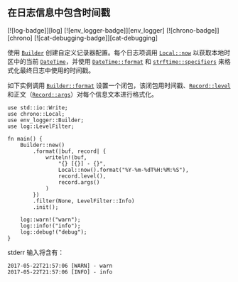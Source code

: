 ## 在日志信息中包含时间戳

<!--
> [development_tools/debugging/config_log/log-timestamp.md](https://github.com/rust-lang-nursery/rust-cookbook/blob/master/src/development_tools/debugging/config_log/log-timestamp.md)
> <br />
> commit b61c8e588ad8445de36cd5f28e99232b5f858a41 - 2020.06.01
-->

[![log-badge]][log] [![env_logger-badge]][env_logger] [![chrono-badge]][chrono] [![cat-debugging-badge]][cat-debugging]

使用 [`Builder`] 创建自定义记录器配置。每个日志项调用 [`Local::now`] 以获取本地时区中的当前 [`DateTime`]，并使用 [`DateTime::format`] 和 [`strftime::specifiers`] 来格式化最终日志中使用的时间戳。

如下实例调用 [`Builder::format`] 设置一个闭包，该闭包用时间戳、[`Record::level`] 和正文（[`Record::args`]）对每个信息文本进行格式化。

```rust,edition2018
use std::io::Write;
use chrono::Local;
use env_logger::Builder;
use log::LevelFilter;

fn main() {
    Builder::new()
        .format(|buf, record| {
            writeln!(buf,
                "{} [{}] - {}",
                Local::now().format("%Y-%m-%dT%H:%M:%S"),
                record.level(),
                record.args()
            )
        })
        .filter(None, LevelFilter::Info)
        .init();

    log::warn!("warn");
    log::info!("info");
    log::debug!("debug");
}
```

stderr 输入将含有：

```
2017-05-22T21:57:06 [WARN] - warn
2017-05-22T21:57:06 [INFO] - info
```

[`DateTime::format`]: https://docs.rs/chrono/*/chrono/struct.DateTime.html#method.format
[`DateTime`]: https://docs.rs/chrono/*/chrono/datetime/struct.DateTime.html
[`Local::now`]: https://docs.rs/chrono/*/chrono/offset/struct.Local.html#method.now
[`Builder`]: https://docs.rs/env_logger/*/env_logger/struct.Builder.html
[`Builder::format`]: https://docs.rs/env_logger/*/env_logger/struct.Builder.html#method.format
[`Record::args`]: https://docs.rs/log/*/log/struct.Record.html#method.args
[`Record::level`]: https://docs.rs/log/*/log/struct.Record.html#method.level
[`strftime::specifiers`]: https://docs.rs/chrono/*/chrono/format/strftime/index.html#specifiers
